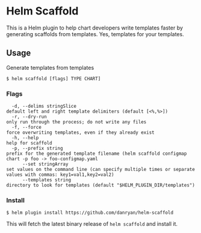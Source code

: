 # Helm Scaffold

This is a Helm plugin to help chart developers write templates faster by generating scaffolds from templates. Yes, templates for your templates.

## Usage

Generate templates from templates

```
$ helm scaffold [flags] TYPE CHART]
```

### Flags

```
  -d, --delims stringSlice                                                  default left and right template delimiters (default [<%,%>])
  -r, --dry-run                                                             only run through the process; do not write any files
  -f, --force                                                               force overwriting templates, even if they already exist
  -h, --help                                                                help for scaffold
  -p, --prefix string                                                       prefix for the generated template filename (helm scaffold configmap chart -p foo -> foo-configmap.yaml
      --set stringArray                                                     set values on the command line (can specify multiple times or separate values with commas: key1=val1,key2=val2)
      --templates string                                                    directory to look for templates (default "$HELM_PLUGIN_DIR/templates")
```

### Install

```
$ helm plugin install https://github.com/danryan/helm-scaffold
```

This will fetch the latest binary release of `helm scaffold` and install it.